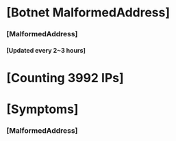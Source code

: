 # [Botnet MalformedAddress]
### [MalformedAddress]
#### [Updated every 2~3 hours]

# [Counting 3992 IPs]

# [Symptoms] 
###   [MalformedAddress]
